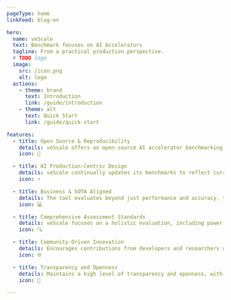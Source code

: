 ```yaml
---
pageType: home
linkFeed: blog-en

hero:
  name: veScale
  text: Benchmark focuses on AI Accelerators
  tagline: From a practical production perspective.
  # TODO logo
  image:
    src: /icon.png
    alt: logo
  actions:
    - theme: brand
      text: Introduction
      link: /guide/introduction
    - theme: alt
      text: Quick Start
      link: /guide/quick-start

features:
  - title: Open Source & Reproducibility
    details: veScale offers an open-source AI accelerator benchmarking tool, ensuring easy access and utilization for companies and research institutions alike. 
    icon: 🚀

  - title: AI Production-Centric Design
    details: veScale continually updates its benchmarks to reflect current business scenarios and the state-of-the-art (SOTA). 
    icon: ⚡

  - title: Business & SOTA Aligned
    details: The tool evaluates beyond just performance and accuracy, taking into account factors such as compiler usability and the applicability of models in real business environments.
    icon: 💻

  - title: Comprehensive Assessment Standards
    details: veScale focuses on a holistic evaluation, including power consumption, cost-effectiveness, and cross-platform compatibility.
    icon: 🔍

  - title: Community-Driven Innovation
    details: Encourages contributions from developers and researchers worldwide, making the benchmarking tool not just an assessment tool but also a platform for innovation.
    icon: 🌐

  - title: Transparency and Openness
    details: Maintains a high level of transparency and openness, with all testing methodologies, datasets, and evaluation criteria being publicly accessible.
    icon: 🎯

---
```

